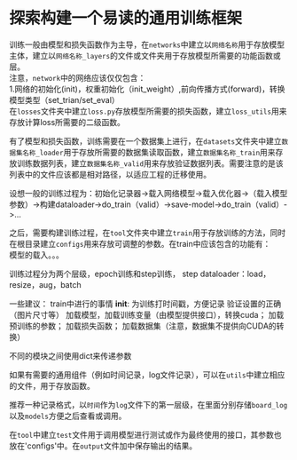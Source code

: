探索构建一个易读的通用训练框架
===
训练一般由模型和损失函数作为主导，在`networks`中建立以`网络名称`用于存放模型主体，建立以`网络名称_layers`的文件或文件夹用于存放模型所需要的功能函数或层。<br>
注意，`network`中的网络应该仅仅包含：<br>
1.网络的初始化(init)，权重初始化（init_weight）,前向传播方式(forward)，转换模型类型（set_trian/set_eval）<br>
在`losses`文件夹中建立`loss.py`存放模型所需要的损失函数，建立`loss_utils`用来存放计算loss所需要的二级函数。

有了模型和损失函数，训练需要在一个数据集上进行，在`datasets`文件夹中建立`数据集名称_loader`用于存放所需要的数据集读取函数，建立`数据集名称_train`用来存放训练数据列表，建立`数据集名称_valid`用来存放验证数据列表。需要注意的是该列表中的文件应该都是相对路径，以适应工程的迁移使用。

设想一般的训练过程为：初始化记录器->载入网络模型->载入优化器->（载入模型参数）->构建dataloader->do_train（valid）->save-model->do_train（valid）->...

之后，需要构建训练过程，在`tool`文件夹中建立`train`用于存放训练的方法，同时在根目录建立`configs`用来存放可调整的参数。在train中应该包含的功能有：<br>
模型的载入。。。

训练过程分为两个层级，epoch训练和step训练，
step
dataloader：load，resize，aug，batch

一些建议：
train中进行的事情
__init__: 为训练打时间戳，方便记录
          验证设置的正确（图片尺寸等）
          加载模型，加载训练变量（由模型提供接口），转换cuda；
          加载预训练的参数；
          加载损失函数；
          加载数据集（注意，数据集不提供向CUDA的转换）


不同的模块之间使用dict来传递参数

如果有需要的通用组件（例如时间记录，log文件记录），可以在`utils`中建立相应的文件，用于存放函数。

推荐一种记录格式，以`时间`作为`log`文件下的第一层级，在里面分别存储`board_log`以及`models`方便之后查看或调用。<br>

在`tool`中建立`test`文件用于调用模型进行测试或作为最终使用的接口，其参数也放在'configs'中。在`output`文件加中保存输出的结果。<br>


